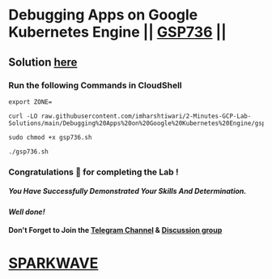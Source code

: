 # Debugging Apps on Google Kubernetes Engine || [GSP736](https://www.cloudskillsboost.google/focuses/13065?parent=catalog) ||

## Solution [here](https://youtu.be/r_k3S3G4XmE)

### Run the following Commands in CloudShell

```
export ZONE=
```
```
curl -LO raw.githubusercontent.com/imharshtiwari/2-Minutes-GCP-Lab-Solutions/main/Debugging%20Apps%20on%20Google%20Kubernetes%20Engine/gsp736.sh

sudo chmod +x gsp736.sh

./gsp736.sh
```

### Congratulations 🎉 for completing the Lab !

##### *You Have Successfully Demonstrated Your Skills And Determination.*

#### *Well done!*

#### Don't Forget to Join the [Telegram Channel](https://t.me/sparkwave.01) & [Discussion group](https://t.me/sparkwave.01chats)

# [SPARKWAVE](https://www.youtube.com/@sparkwave.01)
